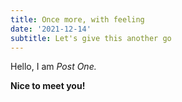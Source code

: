 ```yaml
---
title: Once more, with feeling
date: '2021-12-14'
subtitle: Let's give this another go
---
```


Hello, I am _Post One._

**Nice to meet you!**
